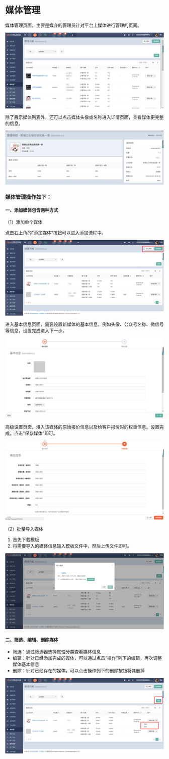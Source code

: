 # 媒体管理

媒体管理页面，主要是媒介的管理员针对平台上媒体进行管理的页面。

![](/assets/1525343642%281%29.jpg)

除了展示媒体列表外，还可以点击媒体头像或名称进入详情页面，查看媒体更完整的信息。

![](/assets/1525335421%281%29.jpg)

### 媒体管理操作如下：

#### 一、添加媒体包含两种方式

（1）添加单个媒体

点击右上角的“添加媒体”按钮可以进入添加流程中。

![](/assets/1525331932%281%29.jpg)

进入基本信息页面，需要设置新媒体的基本信息，例如头像、公众号名称、微信号等信息，设置完成进入下一步。

![](/assets/1525333225%281%29.jpg)

高级设置页面，填入该媒体的原始报价信息以及给客户报价时的权重信息。设置完成，点击“保存媒体”即可。

![](/assets/1525333384%281%29.jpg)

（2）批量导入媒体

1. 首先下载模板
2. 将需要导入的媒体信息输入模板文件中，然后上传文件即可。

![](/assets/1525333610%281%29.jpg)

#### 二、筛选、编辑、删除媒体

* 筛选：通过筛选器选择属性分类查看媒体信息
* 编辑：针对已经添加完成的媒体，可以通过点击“操作”列下的编辑，再次调整媒体基本信息
* 删除：针对已经存在的媒体，可以点击操作列下的删除按钮将其删掉

![](/assets/1525334606%281%29.jpg)


